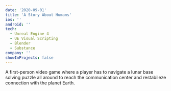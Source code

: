 ```yaml
---
date: '2020-09-01'
title: 'A Story About Humans'
ios: ''
android: ''
tech:
  - Unreal Engine 4
  - UE Visual Scripting
  - Blender
  - Substance
company: ''
showInProjects: false
---
```


A first-person video game where a player has to navigate a lunar base solving puzzle all around to reach the communication center and restabileze connection with the planet Earth.
